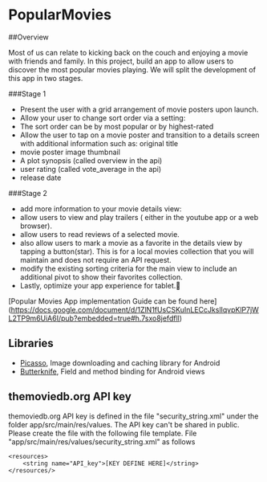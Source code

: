 # PopularMovies

##Overview

Most of us can relate to kicking back on the couch and enjoying a movie with friends and family. 
In this project, build an app to allow users to discover the most popular movies playing. 
We will split the development of this app in two stages. 

###Stage 1

* Present the user with a grid arrangement of movie posters upon launch.
* Allow your user to change sort order via a setting:
* The sort order can be by most popular or by highest-rated
* Allow the user to tap on a movie poster and transition to a details screen with additional information such as:
original title
* movie poster image thumbnail
* A plot synopsis (called overview in the api)
* user rating (called vote_average in the api)
* release date

###Stage 2

 * add more information to your movie details view:
 * allow users to view and play trailers ( either in the youtube app or a web browser).
 * allow users to read reviews of a selected movie.
 * also allow users to mark a movie as a favorite in the details view by tapping a button(star). 
This is for a local movies collection that you will maintain and does not require an API request.
 * modify the existing sorting criteria for the main view to include an additional pivot to show their favorites collection.
 * Lastly, optimize your app experience for tablet.
 
[Popular Movies App implementation Guide can be found here]
(https://docs.google.com/document/d/1ZlN1fUsCSKuInLECcJkslIqvpKlP7jWL2TP9m6UiA6I/pub?embedded=true#h.7sxo8jefdfll)

## Libraries

* [Picasso](http://square.github.io/picasso/), Image downloading and caching library for Android
* [Butterknife](http://jakewharton.github.io/butterknife/), Field and method binding for Android views


## themoviedb.org API key

themoviedb.org API key is defined in the file "security_string.xml" 
under the folder app/src/main/res/values. The API key can't be shared in public.  
Please create the file with the following file template.
File "app/src/main/res/values/security_string.xml" as follows

```
<resources>
    <string name="API_key">[KEY DEFINE HERE]</string>
</resources/>
```

